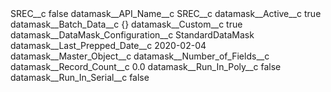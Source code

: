<?xml version="1.0" encoding="UTF-8"?>
<CustomMetadata xmlns="http://soap.sforce.com/2006/04/metadata" xmlns:xsi="http://www.w3.org/2001/XMLSchema-instance" xmlns:xsd="http://www.w3.org/2001/XMLSchema">
    <label>SREC__c</label>
    <protected>false</protected>
    <values>
        <field>datamask__API_Name__c</field>
        <value xsi:type="xsd:string">SREC__c</value>
    </values>
    <values>
        <field>datamask__Active__c</field>
        <value xsi:type="xsd:boolean">true</value>
    </values>
    <values>
        <field>datamask__Batch_Data__c</field>
        <value xsi:type="xsd:string">{}</value>
    </values>
    <values>
        <field>datamask__Custom__c</field>
        <value xsi:type="xsd:boolean">true</value>
    </values>
    <values>
        <field>datamask__DataMask_Configuration__c</field>
        <value xsi:type="xsd:string">StandardDataMask</value>
    </values>
    <values>
        <field>datamask__Last_Prepped_Date__c</field>
        <value xsi:type="xsd:date">2020-02-04</value>
    </values>
    <values>
        <field>datamask__Master_Object__c</field>
        <value xsi:nil="true"/>
    </values>
    <values>
        <field>datamask__Number_of_Fields__c</field>
        <value xsi:nil="true"/>
    </values>
    <values>
        <field>datamask__Record_Count__c</field>
        <value xsi:type="xsd:double">0.0</value>
    </values>
    <values>
        <field>datamask__Run_In_Poly__c</field>
        <value xsi:type="xsd:boolean">false</value>
    </values>
    <values>
        <field>datamask__Run_In_Serial__c</field>
        <value xsi:type="xsd:boolean">false</value>
    </values>
</CustomMetadata>
